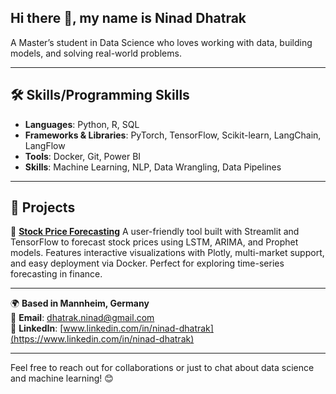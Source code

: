 ## Hi there 👋, my name is Ninad Dhatrak

A Master’s student in Data Science who loves working with data, building models, and solving real-world problems.

---

## 🛠️ **Skills/Programming Skills**  
- **Languages**: Python, R, SQL  
- **Frameworks & Libraries**: PyTorch, TensorFlow, Scikit-learn, LangChain, LangFlow  
- **Tools**: Docker, Git, Power BI  
- **Skills**: Machine Learning, NLP, Data Wrangling, Data Pipelines  

---


## 🚀 **Projects**  
🔗 **[Stock Price Forecasting](https://github.com/ninaddhatrak/Stock-Price-Forecasting)**
A user-friendly tool built with Streamlit and TensorFlow to forecast stock prices using LSTM, ARIMA, and Prophet models. Features interactive visualizations with Plotly, multi-market support, and easy deployment via Docker. Perfect for exploring time-series forecasting in finance.

---

🌍 **Based in Mannheim, Germany**  
📧 **Email**: [dhatrak.ninad@gmail.com](mailto:dhatrak.ninad@gmail.com)  
🔗 **LinkedIn**: [www.linkedin.com/in/ninad-dhatrak](https://www.linkedin.com/in/ninad-dhatrak)  

---

Feel free to reach out for collaborations or just to chat about data science and machine learning! 😊 

<!--
**ninaddhatrak/ninaddhatrak** is a ✨ _special_ ✨ repository because its `README.md` (this file) appears on your GitHub profile.

Here are some ideas to get you started:

- 🔭 I’m currently working on ...
- 🌱 I’m currently learning ...
- 👯 I’m looking to collaborate on ...
- 🤔 I’m looking for help with ...
- 💬 Ask me about ...
- 📫 How to reach me: ...
- 😄 Pronouns: ...
- ⚡ Fun fact: ...
-->
